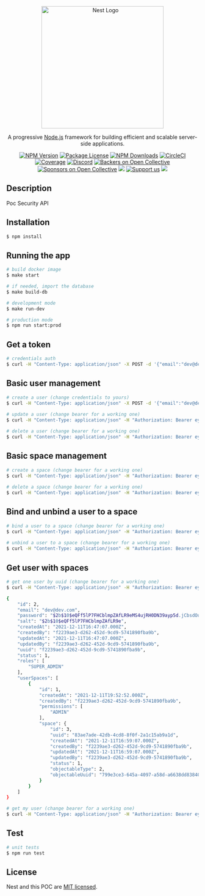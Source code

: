 <p align="center">
  <a href="http://nestjs.com/" target="blank"><img src="https://nestjs.com/img/logo_text.svg" width="320" alt="Nest Logo" /></a>
</p>

[circleci-image]: https://img.shields.io/circleci/build/github/nestjs/nest/master?token=abc123def456
[circleci-url]: https://circleci.com/gh/nestjs/nest

  <p align="center">A progressive <a href="http://nodejs.org" target="_blank">Node.js</a> framework for building efficient and scalable server-side applications.</p>
    <p align="center">
<a href="https://www.npmjs.com/~nestjscore" target="_blank"><img src="https://img.shields.io/npm/v/@nestjs/core.svg" alt="NPM Version" /></a>
<a href="https://www.npmjs.com/~nestjscore" target="_blank"><img src="https://img.shields.io/npm/l/@nestjs/core.svg" alt="Package License" /></a>
<a href="https://www.npmjs.com/~nestjscore" target="_blank"><img src="https://img.shields.io/npm/dm/@nestjs/common.svg" alt="NPM Downloads" /></a>
<a href="https://circleci.com/gh/nestjs/nest" target="_blank"><img src="https://img.shields.io/circleci/build/github/nestjs/nest/master" alt="CircleCI" /></a>
<a href="https://coveralls.io/github/nestjs/nest?branch=master" target="_blank"><img src="https://coveralls.io/repos/github/nestjs/nest/badge.svg?branch=master#9" alt="Coverage" /></a>
<a href="https://discord.gg/G7Qnnhy" target="_blank"><img src="https://img.shields.io/badge/discord-online-brightgreen.svg" alt="Discord"/></a>
<a href="https://opencollective.com/nest#backer" target="_blank"><img src="https://opencollective.com/nest/backers/badge.svg" alt="Backers on Open Collective" /></a>
<a href="https://opencollective.com/nest#sponsor" target="_blank"><img src="https://opencollective.com/nest/sponsors/badge.svg" alt="Sponsors on Open Collective" /></a>
  <a href="https://paypal.me/kamilmysliwiec" target="_blank"><img src="https://img.shields.io/badge/Donate-PayPal-ff3f59.svg"/></a>
    <a href="https://opencollective.com/nest#sponsor"  target="_blank"><img src="https://img.shields.io/badge/Support%20us-Open%20Collective-41B883.svg" alt="Support us"></a>
  <a href="https://twitter.com/nestframework" target="_blank"><img src="https://img.shields.io/twitter/follow/nestframework.svg?style=social&label=Follow"></a>
</p>
  <!--[![Backers on Open Collective](https://opencollective.com/nest/backers/badge.svg)](https://opencollective.com/nest#backer)
  [![Sponsors on Open Collective](https://opencollective.com/nest/sponsors/badge.svg)](https://opencollective.com/nest#sponsor)-->

## Description

Poc Security API

## Installation

```bash
$ npm install
```

## Running the app

```bash
# build docker image
$ make start

# if needed, import the database
$ make build-db

# development mode
$ make run-dev

# production mode
$ npm run start:prod
```

## Get a token

```bash
# credentials auth
$ curl -H "Content-Type: application/json" -X POST -d '{"email":"dev@dev.com","password":"12345"}' http://127.0.0.1:3000/login
```

## Basic user management
```bash
# create a user (change credentials to yours)
$ curl -H "Content-Type: application/json" -X POST -d '{"email":"dev@dev.com","password":"12345","roles":["SUPER_ADMIN"]}' http://127.0.0.1:3000/users
  
# update a user (change bearer for a working one)
$ curl -H "Content-Type: application/json" -H "Authorization: Bearer eyJhbGciOiJIUzI1NiIsInR5cCI6IkpXVCJ9.eyJ1dWlkIjoiZjIyMzlhZTMtZDI2Mi00NTJkLTljZDktNTc0MTg5MGZiYTliIiwiZW1haWwiOiJkZXZAZGV2LmNvbSIsImlhdCI6MTYzOTMwNDUzNywiZXhwIjoxNjM5MzkwOTM3fQ.YdZWcP6eJLKRwcA_LtditysS9cC9R7VrVQ8w-Duh0EI" -X PUT -d '{"email":"dev@dev.com","status":0,"roles":["SUPER_ADMIN"]}' http://127.0.0.1:3000/users/f2239ae3-d262-452d-9cd9-5741890fba9b

# delete a user (change bearer for a working one)
$ curl -H "Content-Type: application/json" -H "Authorization: Bearer eyJhbGciOiJIUzI1NiIsInR5cCI6IkpXVCJ9.eyJ1dWlkIjoiZjIyMzlhZTMtZDI2Mi00NTJkLTljZDktNTc0MTg5MGZiYTliIiwiZW1haWwiOiJkZXZAZGV2LmNvbSIsImlhdCI6MTYzOTMwNDUzNywiZXhwIjoxNjM5MzkwOTM3fQ.YdZWcP6eJLKRwcA_LtditysS9cC9R7VrVQ8w-Duh0EI" -X DELETE http://127.0.0.1:3000/users/f2239ae3-d262-452d-9cd9-5741890fba9b
```

## Basic space management
```bash
# create a space (change bearer for a working one)
$ curl -H "Content-Type: application/json" -H "Authorization: Bearer eyJhbGciOiJIUzI1NiIsInR5cCI6IkpXVCJ9.eyJ1dWlkIjoiZjIyMzlhZTMtZDI2Mi00NTJkLTljZDktNTc0MTg5MGZiYTliIiwiZW1haWwiOiJkZXZAZGV2LmNvbSIsImlhdCI6MTYzOTMwNDUzNywiZXhwIjoxNjM5MzkwOTM3fQ.YdZWcP6eJLKRwcA_LtditysS9cC9R7VrVQ8w-Duh0EI" -X POST -d '{"objectableType":3,"objectableUuid":"9999c07c-06c5-453e-bf67-5fa09b9eb480"}' http://127.0.0.1:3000/spaces
  
# delete a space (change bearer for a working one)
$ curl -H "Content-Type: application/json" -H "Authorization: Bearer eyJhbGciOiJIUzI1NiIsInR5cCI6IkpXVCJ9.eyJ1dWlkIjoiZjIyMzlhZTMtZDI2Mi00NTJkLTljZDktNTc0MTg5MGZiYTliIiwiZW1haWwiOiJkZXZAZGV2LmNvbSIsImlhdCI6MTYzOTMwNDUzNywiZXhwIjoxNjM5MzkwOTM3fQ.YdZWcP6eJLKRwcA_LtditysS9cC9R7VrVQ8w-Duh0EI" -X DELETE http://127.0.0.1:3000/spaces/fb2f1bba-3d0e-4f8d-a6a8-fdad2219ce1e
```

## Bind and unbind a user to a space
```bash
# bind a user to a space (change bearer for a working one)
$ curl -H "Content-Type: application/json" -H "Authorization: Bearer eyJhbGciOiJIUzI1NiIsInR5cCI6IkpXVCJ9.eyJ1dWlkIjoiZjIyMzlhZTMtZDI2Mi00NTJkLTljZDktNTc0MTg5MGZiYTliIiwiZW1haWwiOiJkZXZAZGV2LmNvbSIsImlhdCI6MTYzOTMwNDUzNywiZXhwIjoxNjM5MzkwOTM3fQ.YdZWcP6eJLKRwcA_LtditysS9cC9R7VrVQ8w-Duh0EI" -X POST -d '{"permissions":["USER"]}' http://127.0.0.1:3000/user/f2239ae3-d262-452d-9cd9-5741890fba9b/space/fb2f1bba-3d0e-4f8d-a6a8-fdad2219ce1e
  
# unbind a user to a space (change bearer for a working one)
$ curl -H "Content-Type: application/json" -H "Authorization: Bearer eyJhbGciOiJIUzI1NiIsInR5cCI6IkpXVCJ9.eyJ1dWlkIjoiZjIyMzlhZTMtZDI2Mi00NTJkLTljZDktNTc0MTg5MGZiYTliIiwiZW1haWwiOiJkZXZAZGV2LmNvbSIsImlhdCI6MTYzOTMwNDUzNywiZXhwIjoxNjM5MzkwOTM3fQ.YdZWcP6eJLKRwcA_LtditysS9cC9R7VrVQ8w-Duh0EI" -X DELETE http://127.0.0.1:3000/user/f2239ae3-d262-452d-9cd9-5741890fba9b/space/83ae7ade-42db-4cd8-8f0f-2a1c15ab9a1d
```

## Get user with spaces
```bash
# get one user by uuid (change bearer for a working one)
$ curl -H "Content-Type: application/json" -H "Authorization: Bearer eyJhbGciOiJIUzI1NiIsInR5cCI6IkpXVCJ9.eyJ1dWlkIjoiZjIyMzlhZTMtZDI2Mi00NTJkLTljZDktNTc0MTg5MGZiYTliIiwiZW1haWwiOiJkZXZAZGV2LmNvbSIsImlhdCI6MTYzOTMwNDUzNywiZXhwIjoxNjM5MzkwOTM3fQ.YdZWcP6eJLKRwcA_LtditysS9cC9R7VrVQ8w-Duh0EI" -X GET http://127.0.0.1:3000/users/f2239ae3-d262-452d-9cd9-5741890fba9b

{
    "id": 2,
    "email": "dev@dev.com",
    "password": "$2b$10$eQFf5lP7FHCblmpZAfLR9eMS4ujRH0DN39ayp5d.jCbsdOubLpnzi",
    "salt": "$2b$10$eQFf5lP7FHCblmpZAfLR9e",
    "createdAt": "2021-12-11T16:47:07.000Z",
    "createdBy": "f2239ae3-d262-452d-9cd9-5741890fba9b",
    "updatedAt": "2021-12-11T16:47:07.000Z",
    "updatedBy": "f2239ae3-d262-452d-9cd9-5741890fba9b",
    "uuid": "f2239ae3-d262-452d-9cd9-5741890fba9b",
    "status": 1,
    "roles": [
        "SUPER_ADMIN"
    ],
    "userSpaces": [
        {
            "id": 1,
            "createdAt": "2021-12-11T19:52:52.000Z",
            "createdBy": "f2239ae3-d262-452d-9cd9-5741890fba9b",
            "permissions": [
                "ADMIN"
            ],
            "space": {
                "id": 3,
                "uuid": "83ae7ade-42db-4cd8-8f0f-2a1c15ab9a1d",
                "createdAt": "2021-12-11T16:59:07.000Z",
                "createdBy": "f2239ae3-d262-452d-9cd9-5741890fba9b",
                "updatedAt": "2021-12-11T16:59:07.000Z",
                "updatedBy": "f2239ae3-d262-452d-9cd9-5741890fba9b",
                "status": 1,
                "objectableType": 2,
                "objectableUuid": "799e3ce3-645a-4097-a58d-a6638dd83840"
            }
        }
    ]
}

# get my user (change bearer for a working one)
$ curl -H "Content-Type: application/json" -H "Authorization: Bearer eyJhbGciOiJIUzI1NiIsInR5cCI6IkpXVCJ9.eyJ1dWlkIjoiZjIyMzlhZTMtZDI2Mi00NTJkLTljZDktNTc0MTg5MGZiYTliIiwiZW1haWwiOiJkZXZAZGV2LmNvbSIsImlhdCI6MTYzOTMwNDUzNywiZXhwIjoxNjM5MzkwOTM3fQ.YdZWcP6eJLKRwcA_LtditysS9cC9R7VrVQ8w-Duh0EI" -X GET http://127.0.0.1:3000/users
```

## Test

```bash
# unit tests
$ npm run test
```

## License

Nest and this POC are [MIT licensed](LICENSE).
